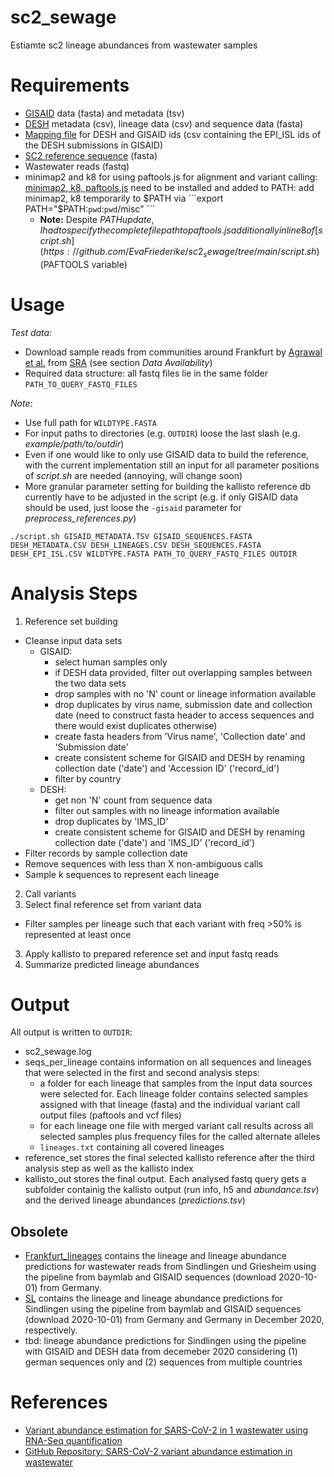 # sc2_sewage
Estiamte sc2 lineage abundances from wastewater samples

# Requirements
* [GISAID](https://www.epicov.org/epi3/frontend#2a39e0) data (fasta) and metadata (tsv)
* [DESH](https://github.com/robert-koch-institut/SARS-CoV-2-Sequenzdaten_aus_Deutschland) metadata (csv), lineage data (csv) and sequence data (fasta)
* [Mapping file](https://www.rki.de/DE/Content/InfAZ/N/Neuartiges_Coronavirus/DESH/Abfrage-GISAID.pdf?__blob=publicationFile) for DESH and GISAID ids (csv containing the EPI\_ISL ids of the DESH submissions in GISAID)
* [SC2 reference sequence](https://www.ncbi.nlm.nih.gov/sars-cov-2/) (fasta)
* Wastewater reads (fastq)
* minimap2 and k8 for using paftools.js for alignment and variant calling: [minimap2, k8, paftools.js](https://github.com/lh3/minimap2) need to be installed and added to PATH: add minimap2, k8 temporarily to $PATH via ```export PATH="$PATH:`pwd`:`pwd`/misc" ```
  * **Note:** Despite $PATH update, I had to specify the complete file path to paftools.js additionally in line 8 of [script.sh](https://github.com/EvaFriederike/sc2_sewage/tree/main/script.sh) ($PAFTOOLS variable)

# Usage
*Test data:*
- Download sample reads from communities around Frankfurt by [Agrawal et al.](https://journals.asm.org/doi/full/10.1128/MRA.00280-21) from [SRA](https://trace.ncbi.nlm.nih.gov/Traces/sra/sra.cgi?view=search_seq_name) (see section _Data Availability_)
- Required data structure: all fastq files lie in the same folder ``PATH_TO_QUERY_FASTQ_FILES``

*Note:*
- Use full path for ``WILDTYPE.FASTA``
- For input paths to directories (e.g. ``OUTDIR``) loose the last slash (e.g. _example/path/to/outdir_)
- Even if one would like to only use GISAID data to build the reference, with the current implementation still an input for all parameter positions of _script.sh_ are needed (annoying, will change soon)
- More granular parameter setting for building the kallisto reference db currently have to be adjusted in the script (e.g. if only GISAID data should be used, just loose the ``-gisaid`` parameter  for _preprocess\_references.py_)

```
./script.sh GISAID_METADATA.TSV GISAID_SEQUENCES.FASTA DESH_METADATA.CSV DESH_LINEAGES.CSV DESH_SEQUENCES.FASTA DESH_EPI_ISL.CSV WILDTYPE.FASTA PATH_TO_QUERY_FASTQ_FILES OUTDIR
```

# Analysis Steps
1. Reference set building
- Cleanse input data sets
  - GISAID:
    - select human samples only
    - if DESH data provided, filter out overlapping samples between the two data sets
    - drop samples with no 'N' count or lineage information available
    - drop duplicates by virus name, submission date and collection date (need to construct fasta header to access sequences and there would exist duplicates otherwise)
    - create fasta headers from 'Virus name', 'Collection date' and 'Submission date'
    - create consistent scheme for GISAID and DESH by renaming collection date ('date') and 'Accession ID' ('record_id')
    - filter by country
  - DESH:
    - get non 'N' count from sequence data
    - filter out samples with no lineage information available
    - drop duplicates by 'IMS_ID'
    - create consistent scheme for GISAID and DESH by renaming collection date ('date') and 'IMS_ID' ('record_id')
- Filter records by sample collection date
- Remove sequences with less than X non-ambiguous calls
- Sample k sequences to represent each lineage

2. Call variants
3. Select final reference set from variant data
- Filter samples per lineage such that each variant with freq >50% is represented at least once
3. Apply kallisto to prepared reference set and input fastq reads
4. Summarize predicted lineage abundances

# Output
All output is written to ``OUTDIR``:
* sc2_sewage.log
* seqs\_per\_lineage contains information on all sequences and lineages that were selected in the first and second analysis steps:
  * a folder for each lineage that samples from the input data sources were selected for. Each lineage folder contains selected samples assigned with that lineage (fasta) and the individual variant call output files (paftools and vcf files)
  * for each lineage one file with merged variant call results across all selected samples plus frequency files for the called alternate alleles
  * ``lineages.txt`` containing all covered lineages
* reference\_set stores the final selected kallisto reference after the third analysis step as well as the kallisto index
* kallisto\_out stores the final output. Each analysed fastq query gets a subfolder containig the kallisto output (run info, h5 and _abundance.tsv_) and the derived lineage abundances (_predictions.tsv_)


## Obsolete
* [Frankfurt_lineages](https://github.com/EvaFriederike/sc2_sewage/tree/main/Frankfurt_lineages) contains the lineage and lineage abundance predictions for wastewater reads from Sindlingen und Griesheim using the pipeline from baymlab and GISAID sequences (download 2020-10-01) from Germany.
* [SL](https://github.com/EvaFriederike/sc2_sewage/tree/main/SL_lineages) contains the lineage and lineage abundance predictions for Sindlingen using the pipeline from baymlab and GISAID sequences (download 2020-10-01) from Germany and Germany in December 2020, respectively.
* tbd: lineage abundance predictions for Sindlingen using the pipeline with GISAID and DESH data from decemeber 2020 considering (1) german sequences only and (2) sequences from multiple countries

# References
* [Variant abundance estimation for SARS-CoV-2 in 1 wastewater using RNA-Seq quantification](https://www.medrxiv.org/content/10.1101/2021.08.31.21262938v1.full.pdf)
* [GitHub Repository: SARS-CoV-2 variant abundance estimation in wastewater](https://github.com/baymlab/wastewater_analysis)
